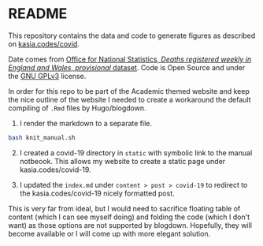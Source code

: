 # README

This repository contains the data and code to generate figures as described on [kasia.codes/covid](https://kasia.codes/covid/).   
  
Date comes from [Office for National Statistics, *Deaths registered weekly in England and Wales, provisional* dataset](https://www.ons.gov.uk/peoplepopulationandcommunity/birthsdeathsandmarriages/deaths/datasets/weeklyprovisionalfiguresondeathsregisteredinenglandandwales). Code is Open Source and under the [GNU GPLv3](https://choosealicense.com/licenses/gpl-3.0/#) license. 

In order for this repo to be part of the Academic themed website and keep the nice outline of the website I needed to create a workaround the default compiling of `.Rmd` files by Hugo/blogdown.

1) I render the markdown to a separate file.

```bash
bash knit_manual.sh
```

2) I created a covid-19 directory in `static` with symbolic link to the manual notbeook. This allows my website to create a static page under kasia.codes/covid-19.

3) I updated the `index.md` under `content > post > covid-19` to redirect to the kasia.codes/covid-19 nicely formatted post. 

This is very far from ideal, but I would need to sacrifice floating table of content (which I can see myself doing) and folding the code (which I don't want) as those options are not supported by blogdown. Hopefully, they will become available or I will come up with more elegant solution.
